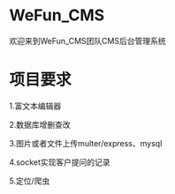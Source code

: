 # WeFun_CMS
欢迎来到WeFun_CMS团队CMS后台管理系统

# 项目要求

1.富文本编辑器

2.数据库增删查改

3.图片或者文件上传multer/express、mysql

4.socket实现客户提问的记录

5.定位/爬虫
